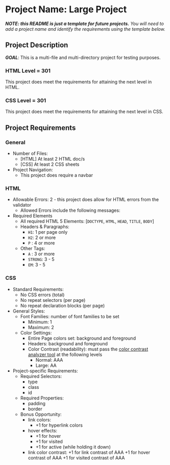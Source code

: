 # Project Name: Large Project
***NOTE: this README is just a template for future projects.***
*You will need to add a project name and identify the requirements using the template below.*

## Project Description
***GOAL***: This is a multi-file and multi-directory project for testing purposes.

### HTML Level = 301
This project does meet the requirements for attaining the next level in HTML.

### CSS Level = 301
This project does meet the requirements for attaining the next level in CSS.

## Project Requirements
### General
* Number of Files: 
    * [HTML] At least 2 HTML doc/s
    * [CSS] At least 2 CSS sheets
* Project Navigation:
    * This project does require a navbar

### HTML
* Allowable Errors: 2 - this project does allow for HTML errors from the validator
    * Allowed Errors include the following messages:
* Required Elements 
    * All required HTML 5 Elements: [`DOCTYPE`, `HTML`, `HEAD`, `TITLE`, `BODY`]
    * Headers & Paragraphs: 
        + `H1`: 1 per page only
        + `H2`: 2 or more
        + `P` : 4 or more
    * Other Tags:
        + `A` : 3 or more
        + `STRONG`: 3 - 5
        + `EM`: 3 - 5
### CSS
* Standard Requirements:
    * No CSS errors (total)
    * No repeat selectors (per page)
    * No repeat declaration blocks (per page)
* General Styles:
    * Font Families: number of font families to be set
        + Minimum: 1
        + Maximum: 2
    * Color Settings:
        + Entire Page colors set: background and foreground
        + Headers: background and foreground
        + Color Contrast (readability): must pass the [color contrast analyzer tool](https://webaim.org/resources/contrastchecker/) at the following levels
            - Normal: AAA
            - Large: AA
* Project-specific Requirements:
    * Required Selectors:
        + type
        + class
        + id
    * Required Properties:
        + padding
        + border
    * Bonus Opportunity:
        + link colors: 
            * +1 for hyperlink colors 
        + hover effects: 
            * +1 for hover
            * +1 for visited
            * +1 for active (while holding it down)
        + link color contrast:
            +1 for link contrast of AAA
            +1 for hover contrast of AAA
            +1 for visited contrast of AAA